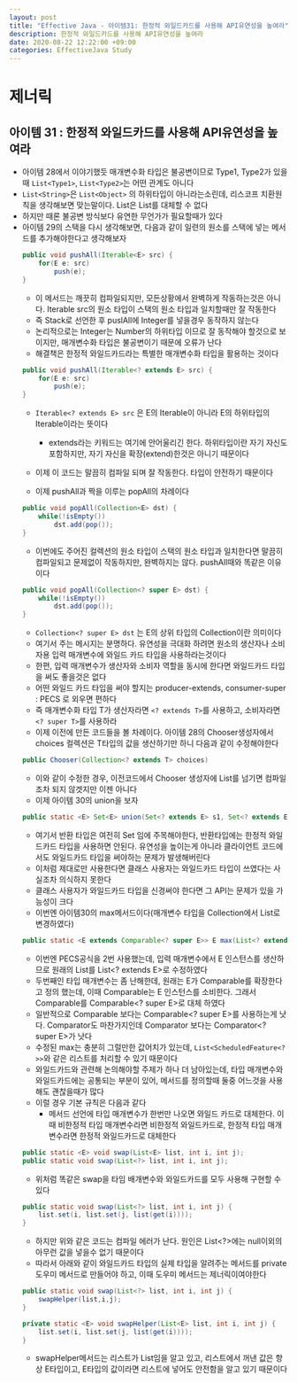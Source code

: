 ```yaml
---
layout: post
title: "Effective Java - 아이템31: 한정적 와일드카드를 사용해 API유연성을 높여라"
description: 한정적 와일드카드를 사용해 API유연성을 높여라
date: 2020-08-22 12:22:00 +09:00
categories: EffectiveJava Study
---
```



# 제너릭

## 아이템 31 : 한정적 와일드카드를 사용해 API유연성을 높여라

- 아이템 28에서 이야기했듯 매개변수화 타입은 불공변이므로 Type1, Type2가 있을때 ```List<Type1>```, ```List<Type2>```는 어떤 관계도 아니다
- ```List<String>```은 ```List<Object>``` 의 하위타입이 아니라는소린데, 리스코프 치환원칙을 생각해보면 맞는말이다. List<String>은 List<Object>를 대체할 수 없다
- 하지만 때론 불공변 방식보다 유연한 무언가가 필요할때가 있다
- 아이템 29의 스택을 다시 생각해보면, 다음과 같이 일련의 원소를 스택에 넣는 메서드를 추가해야한다고 생각해보자

```java
public void pushAll(Iterable<E> src) {
    for(E e: src)
        push(e);
}
```

- 이 메서드는 깨끗히 컴파일되지만, 모든상황에서 완벽하게 작동하는것은 아니다. Iterable src의 원소 타입이 스택의 원소 타입과 일치할때만 잘 작동한다
- 즉 Stack<Number>로 선언한 후 puslAll에 Integer를 넣을경우 동작하지 않는다
- 논리적으로는 Integer는 Number의 하위타입 이므로 잘 동작해야 할것으로 보이지만, 매개변수화 타입은 불공변이기 때문에 오류가 난다
- 해결책은 한정적 와일드카드라는 특별한 매개변수화 타입을 활용하는 것이다

```java
public void pushAll(Iterable<? extends E> src) {
    for(E e: src)
        push(e);
}
```

- ```Iterable<? extends E> src``` 은 E의 Iterable이 아니라 E의 하위타입의 Iterable이라는 뜻이다
    * extends라는 키워드는 여기에 안어울리긴 한다. 하위타입이란 자기 자신도 포함하지만, 자기 자신을 확장(extend)한것은 아니기 때문이다
    
- 이제 이 코드는 말끔히 컴파일 되며 잘 작동한다. 타입이 안전하기 때문이다
- 이제 pushAll과 짝을 이루는 popAll의 차례이다

```java
public void popAll(Collection<E> dst) {
    while(!isEmpty())
        dst.add(pop());
}
```

- 이번에도 주어진 컬렉션의 원소 타입이 스택의 원소 타입과 일치한다면 말끔히 컴파일되고 문제없이 작동하지만, 완벽하지는 않다. pushAll때와 똑같은 이유이다

```java
public void popAll(Collection<? super E> dst) {
    while(!isEmpty())
        dst.add(pop());
}
```

- ```Collection<? super E> dst``` 는 E의 상위 타입의 Collection이란 의미이다
- 여기서 주는 메시지는 분명하다. 유연성을 극대화 하려면 원소의 생산자나 소비자용 입력 매개변수에 와일드 카드 타입을 사용하라는것이다
- 한편, 입력 매개변수가 생산자와 소비자 역할을 동시에 한다면 와일드카드 타입을 써도 좋을것은 없다
- 어떤 와일드 카드 타입을 써야 할지는 producer-extends, consumer-super : PECS 로 외우면 편하다
- 즉 매개변수화 타입 T가 생산자라면 ```<? extends T>```를 사용하고, 소비자라면 ```<? super T>```를 사용하라
- 이제 이전에 만든 코드들을 볼 차례이다. 아이템 28의 Chooser생성자에서 choices 컬렉션은 T타입의 값을 생산하기만 하니 다음과 같이 수정해야한다

```java
public Chooser(Collection<? extends T> choices)
```

- 이와 같이 수정한 경우, 이전코드에서 Chooser<Number> 생성자에 List<Integer>를 넘기면 컴파일조차 되지 않겟지만 이젠 아니다
- 이제 아이템 30의 union을 보자

```java
public static <E> Set<E> union(Set<? extends E> s1, Set<? extends E> s2);
```

- 여기서 반환 타입은 여전히 Set<E> 임에 주목해야한다, 반환타입에는 한정적 와일드카드 타입을 사용하면 안된다. 유연성을 높이는게 아니라 클라이언트 코드에서도 와일드카드 타입을 써야하는 문제가 발생해버린다
- 이처럼 제대로만 사용한다면 클래스 사용자는 와일드카드 타입이 쓰였다는 사실조차 의식하지 못한다
- 클래스 사용자가 와일드카드 타입을 신경써야 한다면 그 API는 문제가 있을 가능성이 크다
- 이번엔 아이템30의 max메서드이다(매개변수 타입을 Collection에서 List로 변경하였다)

```java
public static <E extends Comparable<? super E>> E max(List<? extends E> list)
```

- 이번엔 PECS공식을 2번 사용했는데, 입력 매개변수에서 E 인스턴스를 생산하므로 원래의 List<E>를 List<? extends E>로 수정하였다
- 두번째인 타입 매개변수는 좀 난해한데, 원래는 E가 Comparable<E>를 확장한다고 정의 했는데, 이때 Comparable<E>는 E 인스턴스를 소비한다. 그래서 Comparable<E>를 Comparable<? super E>로 대체 하였다
- 일반적으로 Comparable<E> 보다는 Comparable<? super E>를 사용하는게 낫다. Comparator도 마찬가지인데 Comparator<E> 보다는 Comparator<? super E>가 낫다
- 수정된 max는 충분히 그럴만한 값어치가 있는데, ```List<ScheduledFeature<?>>```와 같은 리스트를 처리할 수 있기 때문이다
- 와일드카드와 관련해 논의해야할 주제가 하나 더 남아있는데, 타입 매개변수와 와일드카드에는 공통되는 부분이 있어, 메서드를 정의할때 둘중 어느것을 사용해도 괜찮을때가 많다
- 이럴 경우 기본 규칙은 다음과 같다
    * 메서드 선언에 타입 매개변수가 한번만 나오면 와일드 카드로 대체한다. 이때 비한정적 타입 매개변수라면 비한정적 와일드카드로, 한정적 타입 매개변수라면 한정적 와일드카드로 대체한다

```java
public static <E> void swap(List<E> list, int i, int j);
public static void swap(List<?> list, int i, int j);
```

- 위처럼 똑같은 swap을 타임 배개변수와 와일드카드를 모두 사용해 구현할 수 있다

```java
public static void swap(List<?> list, int i, int j) {
    list.set(i, list.set(j, list(get(i))));
}
```

- 하지만 위와 같은 코드는 컴파일 에러가 난다. 원인은 List<?>에는 null이외의 아무런 값을 넣을수 없기 때문이다
- 따라서 아래와 같이 와일드카드 타입의 실제 타입을 알려주는 메서드를 private 도우미 메서드로 만들어야 하고, 이때 도우미 메서드는 제너릭이여야한다

```java
public static void swap(List<?> list, int i, int j) {
    swapHelper(list,i,j);
}

private static <E> void swapHelper(List<E> list, int i, int j) {
    list.set(i, list.set(j, list(get(i))));
}
```

- swapHelper메서드는 리스트가 List<E>임을 알고 있고, 리스트에서 꺼낸 값은 항상 E타입이고, E타입의 값이라면 리스트에 넣어도 안전함을 알고 있기 때문이다
